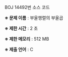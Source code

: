 BOJ 14492번 소스 코드

<b>※ 문제 이름</b> : 부울행렬의 부울곱

<b>※ 제한 시간</b> : 2 초

<b>※ 제한 메모리</b> : 512 MB

<b>※ 제출 언어</b> : C
